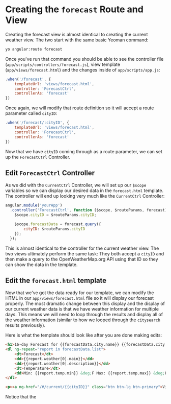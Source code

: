 # Creating the `forecast` Route and View
Creating the forecast view is almost identical to creating the current weather view. The two start with the same basic Yeoman command:

```bash
yo angular:route forecast
```

Once you've run that command you should be able to see the controller file (`app/scripts/controllers/forecast.js`), view template (`app/views/forecast.html`) and the changes inside of `app/scripts/app.js`:

```js
.when('/forecast', {
    templateUrl: 'views/forecast.html',
    controller: 'ForecastCtrl',
    controllerAs: 'forecast'
})
```

Once again, we will modify that route definition so it will accept a route parameter called `cityID`:

```js
.when('/forecast/:cityID', {
    templateUrl: 'views/forecast.html',
    controller: 'ForecastCtrl',
    controllerAs: 'forecast'
})
```

Now that we have `cityID` coming through as a route parameter, we can set up the `ForecastCtrl` Controller.

## Edit `ForecastCtrl` Controller
As we did with the `CurrentCtrl` Controller, we will set up our `$scope` variables so we can display our desired data in the `forecast.html` template. The controller will end up looking very much like the `CurrentCtrl` Controller:

```js
angular.module('yourApp')
  .controller('ForecastCtrl', function ($scope, $routeParams, forecast) {
    $scope.cityID = $routeParams.cityID;

    $scope.forecastData = forecast.query({
        cityID: $routeParams.cityID
    });
  });
```

This is almost identical to the controller for the current weather view. The two views ultimately perform the same task: They both accept a `cityID` and then make a query to the OpenWeatherMap.org API using that ID so they can show the data in the template.

## Edit the `forecast.html` template
Now that we've got the data ready for our template, we can modify the HTML in our `app/views/forecast.html` file so it will display our forecast properly. The most dramatic change between this display and the display of our current weather data is that we have weather information for multiple days. This means we will need to loop through the results and display all of the weather information (similar to how we looped through the `citysearch` results previously).

Here is what the template should look like after you are done making edits:

```html
<h1>16-day Forecast for {{forecastData.city.name}} {{forecastData.city.country}}</h1>
<dl ng-repeat="report in forecastData.list">
    <dt>Forecast</dt>
    <dd>{{report.weather[0].main}}</dd>
    <dd>{{report.weather[0].description}}</dd>
    <dt>Temperature</dt>
    <dd>Min: {{report.temp.min}} &deg;F Max: {{report.temp.max}} &deg;F</dd>
</dl>

<p><a ng-href="/#/current/{{cityID}}" class="btn btn-lg btn-primary">View Current Weather</a></p>
```

Notice that the 